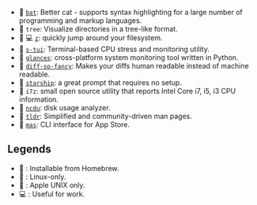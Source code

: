 - 🍺 [`bat`](https://github.com/sharkdp/bat): Better cat - supports syntax highlighting for a large number of programming and markup languages.
- 🍺 `tree`: Visualize directories in a tree-like format.
- 🍺 💻 [`z`](https://github.com/rupa/z): quickly jump around your filesystem.
- 🐧 [`s-tui`](https://github.com/amanusk/s-tui): Terminal-based CPU stress and monitoring utility.
- 🍺 [`glances`](https://nicolargo.github.io/glances/): cross-platform system monitoring tool written in Python.
- 🍺 [`diff-so-fancy`](https://github.com/so-fancy/diff-so-fancy): Makes your diffs human readable instead of machine readable.
- 🍺 [`starship`](https://starship.rs): a great prompt that requires no setup.
- 🐧 `i7z`: small open source utility that reports Intel Core i7, i5, i3 CPU information.
- 🍺 [`ncdu`](https://dev.yorhel.nl/ncdu): disk usage analyzer.
- 🍺 [`tldr`](https://tldr.sh/): Simplified and community-driven man pages.
- 🍏 [`mas`](https://github.com/mas-cli/mas): CLI interface for App Store.

## Legends

- 🍺 : Installable from Homebrew.
- 🐧 : Linux-only.
- 🍏 : Apple UNIX only.
- 💻 : Useful for work.
